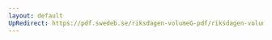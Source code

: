 ```yaml
---
layout: default
UpRedirect: https://pdf.swedeb.se/riksdagen-volumeG-pdf/riksdagen-volumeG-pdf/data/199394/reg_199394/reg_199394_0011.pdf
---
```

